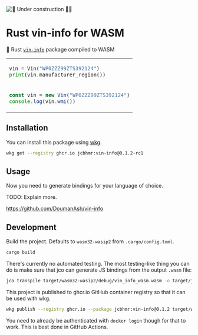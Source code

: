 ![🚧 Under construction 👷‍♂️](https://i.imgur.com/LEP2R3N.png)

# Rust vin-info for WASM

🚗 Rust [`vin-info`](https://crates.io/crates/vin-info) package compiled to WASM

<table align=center><td>

```py
vin = Vin("WP0ZZZ99ZTS392124")
print(vin.manufacturer_region())
```

<tr><td>

```js
const vin = new Vin("WP0ZZZ99ZTS392124")
console.log(vin.wmi())
```

</table>

## Installation

You can install this package using [wkg](https://github.com/bytecodealliance/wasm-pkg-tools).

```sh
wkg get --registry ghcr.io jcbhmr:vin-info@0.1.2-rc1
```

## Usage

Now you need to generate bindings for your language of choice.

TODO: Explain more.

https://github.com/DoumanAsh/vin-info

## Development

Build the project. Defaults to `wasm32-wasip2` from `.cargo/config.toml`.

```sh
cargo build
```

There's currently no automated testing. The most testing-like thing you can do is make sure that jco can generate JS bindings from the output `.wasm` file:

```sh
jco transpile target/wasm32-wasip2/debug/vin_info_wasm.wasm -o target/jco
```

This project is published to ghcr.io GitHub container registry so that it can be used with wkg.

```sh
wkg publish --registry ghcr.io --package jcbhmr:vin-info@0.1.2 target/wasm32-wasip2/release/vin_info_wasm.wasm
```

You need to already be authenticated with `docker login` though for that to work. This is best done in GitHub Actions.
